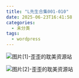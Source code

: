 ```yaml
---
title: "L先生合集001-010"
date: 2025-06-23T16:41:58
categories:
  - 未分类
tags:
  - wordpress
---
```


![图片[1]-歪歪的耽美资源站](/images/l%e5%85%88%e7%94%9f%e5%90%88%e9%9b%86001-010-0.jpg)

![图片[2]-歪歪的耽美资源站](/images/l%e5%85%88%e7%94%9f%e5%90%88%e9%9b%86001-010-1.jpg)
